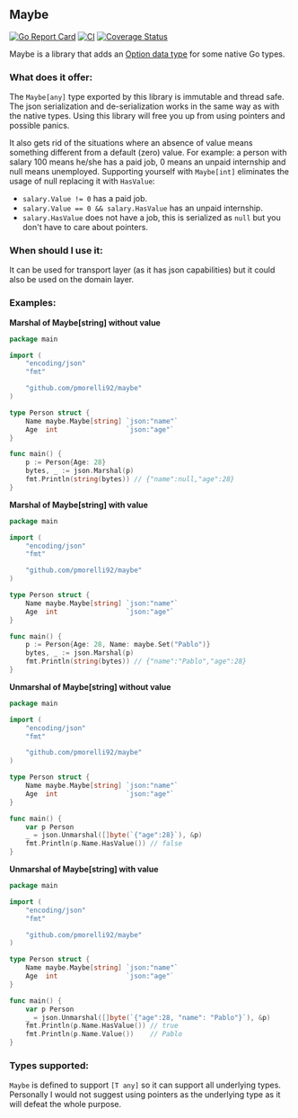 ## Maybe

[![Go Report Card](https://goreportcard.com/badge/github.com/pmorelli92/maybe)](https://goreportcard.com/report/github.com/pmorelli92/maybe)
[![CI](https://github.com/pmorelli92/maybe/actions/workflows/ci.yml/badge.svg?branch=main)](https://github.com/pmorelli92/maybe/actions/workflows/ci.yml)
[![Coverage Status](https://coveralls.io/repos/github/pmorelli92/maybe/badge.svg?branch=main)](https://coveralls.io/github/pmorelli92/maybe?branch=main)

Maybe is a library that adds an [Option data type](https://en.wikipedia.org/wiki/Option_type) for some native Go types.

### What does it offer:

The `Maybe[any]` type exported by this library is immutable and thread safe. The json serialization and de-serialization works in the same way as with the native types. Using this library will free you up from using pointers and possible panics.

It also gets rid of the situations where an absence of value means something different from a default (zero) value. For example: a person with salary 100 means he/she has a paid job, 0 means an unpaid internship and null means unemployed. Supporting yourself with `Maybe[int]` eliminates the usage of null replacing it with `HasValue`:

- `salary.Value != 0` has a paid job.
- `salary.Value == 0 && salary.HasValue` has an unpaid internship.
- `salary.HasValue` does not have a job, this is serialized as `null` but you don't have to care about pointers.

### When should I use it:

It can be used for transport layer (as it has json capabilities) but it could also be used on the domain layer.

### Examples:

**Marshal of Maybe[string] without value**

```go
package main

import (
	"encoding/json"
	"fmt"

	"github.com/pmorelli92/maybe"
)

type Person struct {
	Name maybe.Maybe[string] `json:"name"`
	Age  int                 `json:"age"`
}

func main() {
	p := Person{Age: 28}
	bytes, _ := json.Marshal(p)
	fmt.Println(string(bytes)) // {"name":null,"age":28}
}
```

**Marshal of Maybe[string] with value**

```go
package main

import (
	"encoding/json"
	"fmt"

	"github.com/pmorelli92/maybe"
)

type Person struct {
	Name maybe.Maybe[string] `json:"name"`
	Age  int                 `json:"age"`
}

func main() {
	p := Person{Age: 28, Name: maybe.Set("Pablo")}
	bytes, _ := json.Marshal(p)
	fmt.Println(string(bytes)) // {"name":"Pablo","age":28}
}
```

**Unmarshal of Maybe[string] without value**

```go
package main

import (
	"encoding/json"
	"fmt"

	"github.com/pmorelli92/maybe"
)

type Person struct {
	Name maybe.Maybe[string] `json:"name"`
	Age  int                 `json:"age"`
}

func main() {
	var p Person
	_ = json.Unmarshal([]byte(`{"age":28}`), &p)
	fmt.Println(p.Name.HasValue()) // false
}
```


**Unmarshal of Maybe[string] with value**

```go
package main

import (
	"encoding/json"
	"fmt"

	"github.com/pmorelli92/maybe"
)

type Person struct {
	Name maybe.Maybe[string] `json:"name"`
	Age  int                 `json:"age"`
}

func main() {
	var p Person
	_ = json.Unmarshal([]byte(`{"age":28, "name": "Pablo"}`), &p)
	fmt.Println(p.Name.HasValue()) // true
	fmt.Println(p.Name.Value())    // Pablo
}
```

### Types supported:

`Maybe` is defined to support `[T any]` so it can support all underlying types. Personally I would not suggest using pointers as the underlying type as it will defeat the whole purpose.
